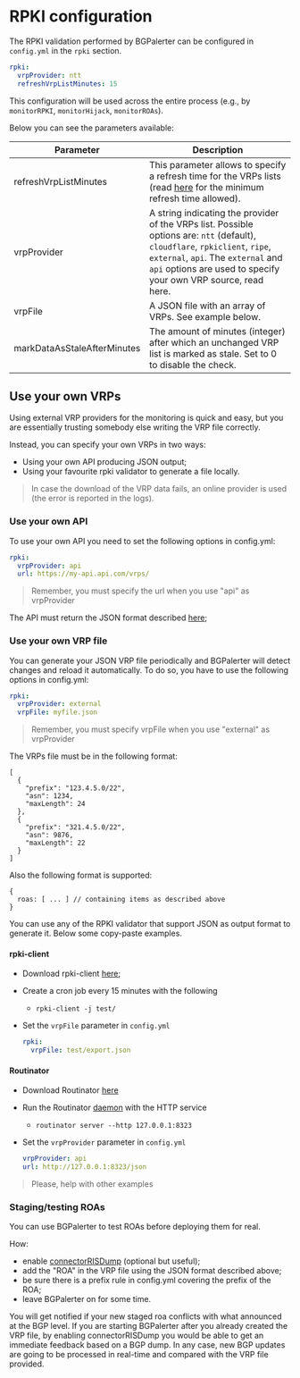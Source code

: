 # RPKI configuration

The RPKI validation performed by BGPalerter can be configured in `config.yml` in the `rpki` section.

```yaml
rpki:
  vrpProvider: ntt
  refreshVrpListMinutes: 15
```

This configuration will be used across the entire process (e.g., by `monitorRPKI`, `monitorHijack`, `monitorROAs`).

Below you can see the parameters available:

|Parameter| Description                                                                                                                                                                                                                           | 
|---|---------------------------------------------------------------------------------------------------------------------------------------------------------------------------------------------------------------------------------------|
|refreshVrpListMinutes| This parameter allows to specify a refresh time for the VRPs lists (read [here](https://github.com/massimocandela/rpki-validator#rpki-auto-refresh-limits) for the minimum refresh time allowed).                                     |
|vrpProvider| A string indicating the provider of the VRPs list. Possible options are: `ntt` (default), `cloudflare`, `rpkiclient`, `ripe`, `external`, `api`. The `external` and `api` options are used to specify your own VRP source, read here. |
|vrpFile| A JSON file with an array of VRPs. See example below.                                                                                                                                                                                 |
|markDataAsStaleAfterMinutes| The amount of minutes (integer) after which an unchanged VRP list is marked as stale. Set to 0 to disable the check.                                                                                                                  |


## Use your own VRPs
Using external VRP providers for the monitoring is quick and easy, but you are essentially trusting somebody else writing the VRP file correctly. 

Instead, you can specify your own VRPs in two ways:

* Using your own API producing JSON output;
* Using your favourite rpki validator to generate a file locally.

> In case the download of the VRP data fails, an online provider is used (the error is reported in the logs).

### Use your own API
To use your own API you need to set the following options in config.yml:

```yaml
rpki:
  vrpProvider: api
  url: https://my-api.api.com/vrps/
```

> Remember, you must specify the url when you use "api" as vrpProvider

The API must return the JSON format described [here](https://github.com/massimocandela/rpki-validator#vrps-on-custom-api);

### Use your own VRP file

You can generate your JSON VRP file periodically and BGPalerter will detect changes and reload it automatically.
To do so, you have to use the following options in config.yml:

```yaml
rpki:
  vrpProvider: external
  vrpFile: myfile.json
```

> Remember, you must specify vrpFile when you use "external" as vrpProvider


The VRPs file must be in the following format:
```json5
[
  {
    "prefix": "123.4.5.0/22",
    "asn": 1234,
    "maxLength": 24
  },
  {
    "prefix": "321.4.5.0/22",
    "asn": 9876,
    "maxLength": 22
  }
]
```

Also the following format is supported:
```json5
{
  roas: [ ... ] // containing items as described above
}
```

You can use any of the RPKI validator that support JSON as output format to generate it. Below some copy-paste examples.


#### rpki-client

* Download rpki-client [here](https://www.rpki-client.org/);

* Create a cron job every 15 minutes with the following
  * `rpki-client -j test/`

* Set the `vrpFile` parameter in `config.yml`
    ```yaml
    rpki:
      vrpFile: test/export.json
    ```

#### Routinator

* Download Routinator [here](https://github.com/NLnetLabs/routinator)

* Run the Routinator [daemon](https://rpki.readthedocs.io/en/latest/routinator/daemon.html) with the HTTP service
  * `routinator server --http 127.0.0.1:8323`

* Set the `vrpProvider` parameter in `config.yml`
    ```yaml
    vrpProvider: api
    url: http://127.0.0.1:8323/json
    ```
    
> Please, help with other examples    


### Staging/testing ROAs
You can use BGPalerter to test ROAs before deploying them for real.

How:
- enable [connectorRISDump](configuration.md#connectorrisdump) (optional but useful);
- add the "ROA" in the VRP file using the JSON format described above;
- be sure there is a prefix rule in config.yml covering the prefix of the ROA;
- leave BGPalerter on for some time.

You will get notified if your new staged roa conflicts with what announced at the BGP level.
If you are starting BGPalerter after you already created the VRP file, by enabling connectorRISDump you would be able to get an immediate feedback based on a BGP dump. In any case, new BGP updates are going to be processed in real-time and compared with the VRP file provided.

